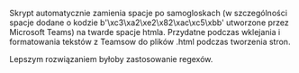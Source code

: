 Skrypt automatycznie zamienia spacje po samogloskach (w szczególności spacje dodane o kodzie b'\xc3\xa2\xe2\x82\xac\xc5\xbb' utworzone przez Microsoft Teams)
na twarde spacje htmla. Przydatne podczas wklejania i formatowania tekstów z Teamsow do plików .html podczas tworzenia stron.

Lepszym rozwiązaniem byłoby zastosowanie regexów.
